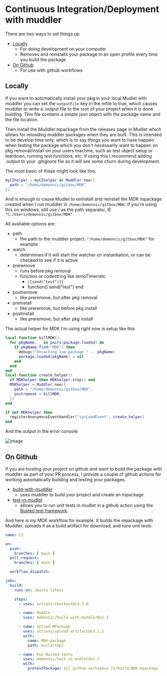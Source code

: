 # Continuous Integration/Deployment with muddler

There are two ways to set things up

* [Locally](#locally)
  * For doing development on your computer
  * Removes and reinstalls your package in an open profile every time you build the package
* [On Github](#on-github)
  * For use with github workflows

## Locally

If you want to automatically install your pkg in your local Mudlet with muddler you can set the `outputFile` key in the mfile to true, which causes muddler to write a .output file to the root of your project when it is done building. This file contains a simple json object with the package name and the file location.

Then install the Muddler.mpackage from the releases page in Mudlet which allows for reloading muddler packages when they are built. This is intended to be develop time only, which is to say things you want to have happen when testing the package which you don't necessarily want to happen on pkg removal/install on your users machine, such as test object setup or teardown, running test functions, etc. If using this I recommend adding .output to your .gitignore file as it will see some churn during development.

The most basic of these might look like this:

```lua
myCIhelper = myCIhelper or Muddler:new({
  path = "/home/demonnic/gitbox/MDK"
})
```

And is enough to cause Mudlet to uninstall and reinstall the MDK mpackage created when I run muddler in `/home/demonnic/gitbox/MDK`. If you're using this on windows, still use / as the path separator, IE `"C:/Users/demonnic/gitbox/MDK"`

All available options are:

* path
  * the path to the muddler project. `"/home/demonnic/gitbox/MDK"` for example
* watch
  * determines if it will start the watcher on instantiation, or can be checked to see if it is active
* preremove
  * runs before pkg removal
  * function or codestring like tempTimer/etc
    * `[[send("test")]]`
    * function() send("test") end
* postremove
  * like preremove, but after pkg removal
* preinstall
  * like preremove, but before pkg install
* postinstall
  * like preremove, but after pkg install

The actual helper for MDK I'm using right now is setup like this

```lua
local function killMDK()
  for pkgName, _ in pairs(package.loaded) do
    if pkgName:find("MDK") then
      debugc("Uncaching lua package " .. pkgName)
      package.loaded[pkgName] = nil
    end
  end
end
local function create_helper()
  if MDKhelper then MDKhelper:stop() end
  MDKhelper = Muddler:new({
    path = "/home/demonnic/gitbox/MDK",
    postremove = killMDK,
  })
end

if not MDKhelper then
  registerAnonymousEventHandler("sysLoadEvent", create_helper)
end
```

And the output in the error console 

![image](https://user-images.githubusercontent.com/3660/122658910-60f96000-d140-11eb-9629-28b4413dbae8.png)

## On Github

If you are hosting your project on github and want to build the package with muddler as part of your PR process, I provide a couple of github actions for working automatically building and testing your packages.

* [build-with-muddler](https://github.com/marketplace/actions/build-with-muddler)
  * uses muddler to build your project and create an mpackage
* [test-in-mudlet](https://github.com/marketplace/actions/run-busted-tests-in-mudlet)
  * allows you to run unit tests in mudlet in a github action using the [Busted test framework](https://lunarmodules.github.io/busted/).

And here is my MDK workflow for example. It builds the mpackage with Muddler, uploads it as a build artifact for download, and runs unit tests.

```yaml
name: CI

on:
  push:
    branches: [ main ]
  pull_request:
    branches: [ main ]

  workflow_dispatch:

jobs:
  build:
    runs-on: ubuntu-latest

    steps:
      - uses: actions/checkout@v3.3.0

      - name: Muddle
        uses: demonnic/build-with-muddler@v1.3

      - name: Upload MPackage
        uses: actions/upload-artifact@v3.1.2
        with:
          name: MDK-package
          path: build/tmp/

      - name: Run Busted tests
        uses: demonnic/test-in-mudlet@v1.2
        with:
          pretestPackage: ${{ github.workspace }}/build/MDK.mpackage
```